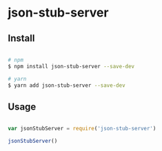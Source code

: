 # json-stub-server

## Install

```bash

# npm
$ npm install json-stub-server --save-dev

# yarn
$ yarn add json-stub-server --save-dev

```

## Usage

```js

var jsonStubServer = require('json-stub-server')

jsonStubServer()

```
